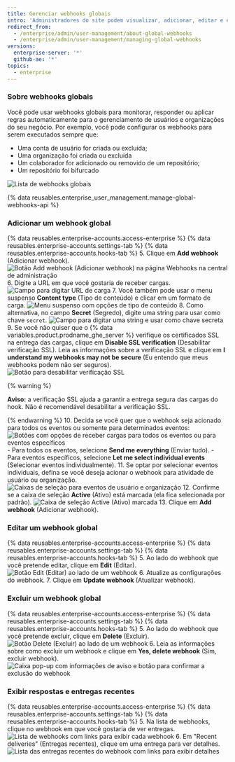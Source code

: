```yaml
---
title: Gerenciar webhooks globais
intro: 'Administradores do site podem visualizar, adicionar, editar e excluir webhooks globais para acompanhar os eventos da empresa.'
redirect_from:
  - /enterprise/admin/user-management/about-global-webhooks
  - /enterprise/admin/user-management/managing-global-webhooks
versions:
  enterprise-server: '*'
  github-ae: '*'
topics:
  - enterprise
---
```


### Sobre webhooks globais

Você pode usar webhooks globais para monitorar, responder ou aplicar regras automaticamente para o gerenciamento de usuários e organizações do seu negócio. Por exemplo, você pode configurar os webhooks para serem executados sempre que:
- Uma conta de usuário for criada ou excluída;
- Uma organização foi criada ou excluída
- Um colaborador for adicionado ou removido de um repositório;
- Um repositório foi bifurcado

![Lista de webhooks globais](/assets/images/enterprise/site-admin-settings/list-of-global-webhooks.png)

{% data reusables.enterprise_user_management.manage-global-webhooks-api %}

### Adicionar um webhook global

{% data reusables.enterprise-accounts.access-enterprise %}
{% data reusables.enterprise-accounts.settings-tab %}
{% data reusables.enterprise-accounts.hooks-tab %}
5. Clique em **Add webhook** (Adicionar webhook). ![Botão Add webhook (Adicionar webhook) na página Webhooks na central de administração](/assets/images/enterprise/site-admin-settings/add-global-webhook-button.png)
6. Digite a URL em que você gostaria de receber cargas. ![Campo para digitar URL de carga](/assets/images/enterprise/site-admin-settings/add-global-webhook-payload-url.png)
7. Você também pode usar o menu suspenso **Content type** (Tipo de conteúdo) e clicar em um formato de carga. ![Menu suspenso com opções de tipo de conteúdo](/assets/images/enterprise/site-admin-settings/add-global-webhook-content-type-dropdown.png)
8. Como alternativa, no campo **Secret** (Segredo), digite uma string para usar como chave `secret`. ![Campo para digitar uma string e usar como chave secreta](/assets/images/enterprise/site-admin-settings/add-global-webhook-secret.png)
9. Se você não quiser que o {% data variables.product.prodname_ghe_server %} verifique os certificados SSL na entrega das cargas, clique em **Disable SSL verification** (Desabilitar verificação SSL). Leia as informações sobre a verificação SSL e clique em **I understand my webhooks may not be secure** (Eu entendo que meus webhooks podem não ser seguros). ![Botão para desabilitar verificação SSL](/assets/images/enterprise/site-admin-settings/add-global-webhook-disable-ssl-button.png)

  {% warning %}

  **Aviso:** a verificação SSL ajuda a garantir a entrega segura das cargas do hook. Não é recomendável desabilitar a verificação SSL.

  {% endwarning %}
10. Decida se você quer que o webhook seja acionado para todos os eventos ou somente para determinados eventos:![Botões com opções de receber cargas para todos os eventos ou para eventos específicos](/assets/images/enterprise/site-admin-settings/add-global-webhook-select-events.png)
    - Para todos os eventos, selecione **Send me everything** (Enviar tudo).
    - Para eventos específicos, selecione **Let me select individual events** (Selecionar eventos individualmente).
11. Se optar por selecionar eventos individuais, defina se você deseja acionar o webhook para atividade de usuário ou organização.![Caixas de seleção para eventos de usuário e organização](/assets/images/enterprise/site-admin-settings/add-global-webhook-select-individual-events.png)
12. Confirme se a caixa de seleção **Active** (Ativo) está marcada (ela fica selecionada por padrão). ![Caixa de seleção Active (Ativo) marcada](/assets/images/enterprise/site-admin-settings/add-global-webhook-active-checkbox.png)
13. Clique em **Add webhook** (Adicionar webhook).

### Editar um webhook global

{% data reusables.enterprise-accounts.access-enterprise %}
{% data reusables.enterprise-accounts.settings-tab %}
{% data reusables.enterprise-accounts.hooks-tab %}
5. Ao lado do webhook que você pretende editar, clique em **Edit** (Editar). ![Botão Edit (Editar) ao lado de um webhook](/assets/images/enterprise/site-admin-settings/edit-global-webhook-button.png)
6. Atualize as configurações do webhook.
7. Clique em **Update webhook** (Atualizar webhook).

### Excluir um webhook global

{% data reusables.enterprise-accounts.access-enterprise %}
{% data reusables.enterprise-accounts.settings-tab %}
{% data reusables.enterprise-accounts.hooks-tab %}
5. Ao lado do webhook que você pretende excluir, clique em **Delete** (Excluir). ![Botão Delete (Excluir) ao lado de um webhook](/assets/images/enterprise/site-admin-settings/delete-global-webhook-button.png)
6. Leia as informações sobre como excluir um webhook e clique em **Yes, delete webhook** (Sim, excluir webhook). ![Caixa pop-up com informações de aviso e botão para confirmar a exclusão do webhook](/assets/images/enterprise/site-admin-settings/confirm-delete-global-webhook.png)

### Exibir respostas e entregas recentes

{% data reusables.enterprise-accounts.access-enterprise %}
{% data reusables.enterprise-accounts.settings-tab %}
{% data reusables.enterprise-accounts.hooks-tab %}
5. Na lista de webhooks, clique no webhook em que você gostaria de ver entregas. ![Lista de webhooks com links para exibir cada webhook](/assets/images/enterprise/site-admin-settings/click-global-webhook.png)
6. Em "Recent deliveries" (Entregas recentes), clique em uma entrega para ver detalhes. ![Lista das entregas recentes do webhook com links para exibir detalhes](/assets/images/enterprise/site-admin-settings/global-webhooks-recent-deliveries.png)
